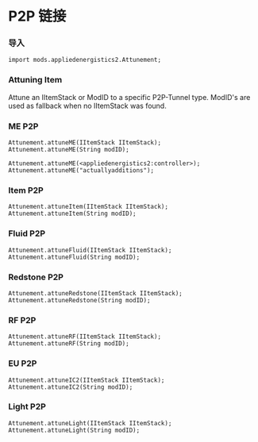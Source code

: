 # P2P 链接

### 导入

    import mods.appliedenergistics2.Attunement;
    

### Attuning Item

Attune an IItemStack or ModID to a specific P2P-Tunnel type. ModID's are used as fallback when no IItemStack was found.

### ME P2P

    Attunement.attuneME(IItemStack IItemStack);
    Attunement.attuneME(String modID);
    
    Attunement.attuneME(<appliedenergistics2:controller>);
    Attunement.attuneME("actuallyadditions");
    

### Item P2P

    Attunement.attuneItem(IItemStack IItemStack);
    Attunement.attuneItem(String modID);
    

### Fluid P2P

    Attunement.attuneFluid(IItemStack IItemStack);
    Attunement.attuneFluid(String modID);
    

### Redstone P2P

    Attunement.attuneRedstone(IItemStack IItemStack);
    Attunement.attuneRedstone(String modID);
    

### RF P2P

    Attunement.attuneRF(IItemStack IItemStack);
    Attunement.attuneRF(String modID);
    

### EU P2P

    Attunement.attuneIC2(IItemStack IItemStack);
    Attunement.attuneIC2(String modID);
    

### Light P2P

    Attunement.attuneLight(IItemStack IItemStack);
    Attunement.attuneLight(String modID);